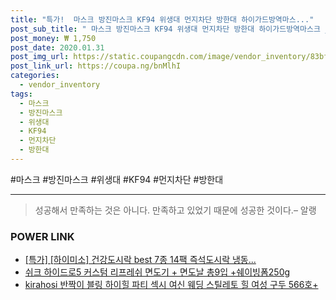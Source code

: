 ```yaml
--- 
title: "특가!  마스크 방진마스크 KF94 위생대 먼지차단 방한대 하이가드방역마스..." 
post_sub_title: " 마스크 방진마스크 KF94 위생대 먼지차단 방한대 하이가드방역마스크 _소형" 
post_money: ₩ 1,750 
post_date: 2020.01.31 
post_img_url: https://static.coupangcdn.com/image/vendor_inventory/83bf/1c93f202cb76e6b02ca023d12d9e8646b4fa22911dfc3d79f46ef82f8201.jpg 
post_link_url: https://coupa.ng/bnMlhI 
categories: 
  - vendor_inventory 
tags: 
  - 마스크 
  - 방진마스크 
  - 위생대 
  - KF94 
  - 먼지차단 
  - 방한대 
--- 
```

  #마스크 #방진마스크 #위생대 #KF94 #먼지차단 #방한대 
<hr> 

> 성공해서 만족하는 것은 아니다. 만족하고 있었기 때문에 성공한 것이다.– 알랭 


### POWER LINK

* <a href="https://blog.naver.com/an0733/221787776627" target="_blank">[특가] [하이미소] 건강도시락 best 7종 14팩 즉석도시락 냉동...</a>
* <a href="https://blog.naver.com/santokki14/221786721813" target="_blank">쉬크 하이드로5 커스텀 리프레쉬 면도기 + 면도날 총9입 +쉐이빙폼250g</a>
* <a href="https://blog.naver.com/sakai111/221785654678" target="_blank">kirahosi 반짝이 블링 하이힐 파티 섹시 여신 웨딩 스틸레토 힐 여성 구두 566호+</a>
